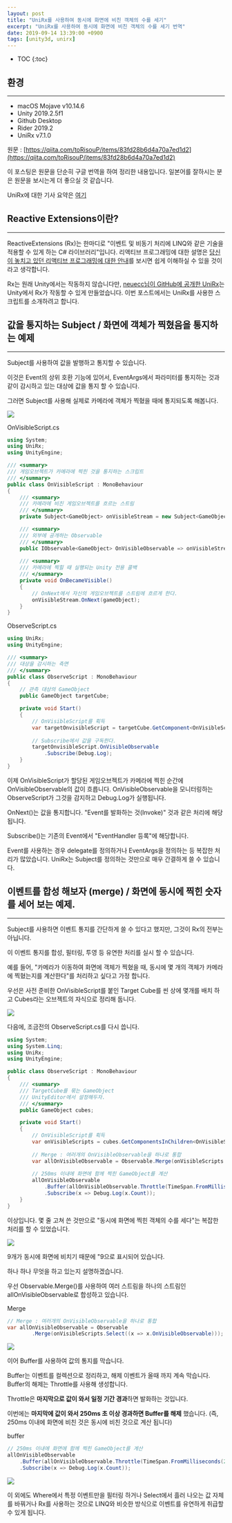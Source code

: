```yaml
---
layout: post
title: "UniRx를 사용하여 동시에 화면에 비친 객체의 수를 세기"
excerpt: "UniRx를 사용하여 동시에 화면에 비친 객체의 수를 세기 번역"
date: 2019-09-14 13:39:00 +0900
tags: [unity3d, unirx]
---
```

* TOC
{:toc}

## 환경

---

- macOS Mojave v10.14.6
- Unity 2019.2.5f1
- Github Desktop
- Rider 2019.2
- UniRx v7.1.0

원문 : [https://qiita.com/toRisouP/items/83fd28b6d4a70a7ed1d2](https://qiita.com/toRisouP/items/83fd28b6d4a70a7ed1d2)

이 포스팅은 원문을 단순히 구글 번역을 하여 정리한 내용입니다. 일본어를 잘하시는 분은 원문을 보시는게 더 좋으실 것 같습니다. 

UniRx에 대한 기사 요약은 [여기](https://www.notion.so/karais89/UniRx-c3b7b66948534cc89bfc09951728af20)

## Reactive Extensions이란?

---

ReactiveExtensions (Rx)는 한마디로 "이벤트 및 비동기 처리에 LINQ와 같은 기술을 적용할 수 있게 하는 C# 라이브러리"입니다. 리액티브 프로그래밍에 대한 설명은 [당신이 놓치고 있던 리액티브 프로그래밍에 대한 안내](https://gist.github.com/casamia918/93b8db69beb9ee06b92a96b2a234d48e)를 보시면 쉽게 이해하실 수 있을 것이라고 생각합니다.

Rx는 원래 Unity에서는 작동하지 않습니다만, [neuecc님이 GitHub에 공개한 UniRx](https://github.com/neuecc/UniRx)는 Unity에서 Rx가 작동할 수 있게 만들었습니다. 이번 포스트에서는 UniRx를 사용한 스크립트를 소개하려고 합니다.

## 값을 통지하는 Subject<T> / 화면에 객체가 찍혔음을 통지하는 예제

---

Subject<T>를 사용하여 값을 발행하고 통지할 수 있습니다.

이것은 Event의 상위 호환 기능에 있어서, EventArgs에서 파라미터를 통지하는 것과 같이 감시하고 있는 대상에 값을 통지 할 수 있습니다.

그러면 Subject<T>를 사용해 실제로 카메라에 객체가 찍혔을 때에 통지되도록 해봅니다.

![](/images/unity3d/2019-09-14-1.png)

OnVisibleScript.cs
```csharp
using System;
using UniRx;
using UnityEngine;

/// <summary>
/// 게임오브젝트가 카메라에 찍힌 것을 통지하는 스크립트
/// </summary>
public class OnVisibleScript : MonoBehaviour
{
    /// <summary>
    /// 카메라에 비친 게임오브젝트를 흐르는 스트림
    /// </summary>
    private Subject<GameObject> onVisibleStream = new Subject<GameObject>();

    /// <summary>
    /// 외부에 공개하는 Observable
    /// </summary>
    public IObservable<GameObject> OnVisibleObservable => onVisibleStream.AsObservable();
    
    /// <summary>
    /// 카메라에 찍힐 때 실행되는 Unity 전용 콜백
    /// </summary>
    private void OnBecameVisible()
    {
        // OnNext에서 자신의 게임오브젝트를 스트림에 흐르게 한다.
        onVisibleStream.OnNext(gameObject);
    }
}
```

ObserveScript.cs
```csharp
using UniRx;
using UnityEngine;

/// <summary>
/// 대상을 감시하는 측면
/// </summary>
public class ObserveScript : MonoBehaviour
{
    // 관측 대상의 GameObject
    public GameObject targetCube;

    private void Start()
    {
        // OnVisibleScript를 획득
        var targetOnvisibleScript = targetCube.GetComponent<OnVisibleScript>();
        
        // Subscribe에서 값을 구독한다.
        targetOnvisibleScript.OnVisibleObservable
            .Subscribe(Debug.Log);
    }
}
```
이제 OnVisibleScript가 할당된 게임오브젝트가 카메라에 찍힌 순간에 OnVisibleObservable의 값이 흐릅니다. OnVisibleObservable을 모니터링하는 ObserveScript가 그것을 감지하고 Debug.Log가 실행됩니다.

OnNext()는 값을 통지합니다. "Event를 발화하는 것(Invoke)" 것과 같은 처리에 해당됩니다.

Subscribe()는 기존의 Event에서 "EventHandler 등록"에 해당합니다.

Event를 사용하는 경우 delegate를 정의하거나 EventArgs을 정의하는 등 복잡한 처리가 많았습니다. UniRx는 Subject를 정의하는 것만으로 매우 간결하게 쓸 수 있습니다.

## 이벤트를 합성 해보자 (merge) /  화면에 동시에 찍힌 숫자를 세어 보는 예제.

---

Subject<T>를 사용하면 이벤트 통지를 간단하게 쓸 수 있다고 했지만, 그것이 Rx의 전부는 아닙니다.

이 이벤트 통지를 합성, 필터링, 투영 등 유연한 처리를 실시 할 수 있습니다.

예를 들어, "카메라가 이동하여 화면에 객체가 찍혔을 때, 동시에 몇 개의 객체가 카메라에 찍혔는지를 계산한다"를 처리하고 싶다고 가정 합니다.

우선은 사전 준비한 OnVisibleScript를 붙인 Target Cube를 씬 상에 몇개를 배치 하고 Cubes라는 오브젝트의 자식으로 정리해 둡니다.

![](/images/unity3d/2019-09-14-2.png)

다음에, 조금전의 ObserveScript.cs를 다시 씁니다.
```csharp
using System;
using System.Linq;
using UniRx;
using UnityEngine;

public class ObserveScript : MonoBehaviour
{
    /// <summary>
    /// TargetCube를 묶는 GameObject
    /// UnityEditor에서 설정해두자.
    /// </summary>
    public GameObject cubes;

    private void Start()
    {
        // OnVisibleScript를 획득
        var onVisibleScripts = cubes.GetComponentsInChildren<OnVisibleScript>();
        
        // Merge : 여러개의 OnVisibleObservable을 하나로 통합
        var allOnVisibleObservable = Observable.Merge(onVisibleScripts.Select((x => x.OnVisibleObservable)));
        
        // 250ms 이내에 화면에 함께 찍힌 GameObject를 계산
        allOnVisibleObservable
            .Buffer(allOnVisibleObservable.Throttle(TimeSpan.FromMilliseconds(250)))
            .Subscribe(x => Debug.Log(x.Count));
    }
}
```

이상입니다. 몇 줄 고쳐 쓴 것만으로 "동시에 화면에 찍힌 객체의 수를 세다"는 복잡한 처리를 할 수 있었습니다.

![](/images/unity3d/2019-09-14-3.png)

9개가 동시에 화면에 비치기 때문에 "9으로 표시되어 있습니다.

하나 하나 무엇을 하고 있는지 설명하겠습니다.

우선 Observable.Merge()를 사용하여 여러 스트림을 하나의 스트림인 allOnVisibleObservable로 합성하고 있습니다.

Merge
```csharp
// Merge : 여러개의 OnVisibleObservable을 하나로 통합
var allOnVisibleObservable = Observable
        .Merge(onVisibleScripts.Select((x => x.OnVisibleObservable))); 
```

![](/images/unity3d/2019-09-14-4.jpeg)

이어 Buffer를 사용하여 값의 통지를 막습니다.

Buffer는 이벤트를 컬렉션으로 정리하고, 해제 이벤트가 올때 까지 계속 막습니다. Buffer의 해제는 Throttle를 사용해 생성합니다.

Throttle은 **마지막으로 값이 와서 일정 기간 경과**하면 발화하는 것입니다.

이번에는 **마지막에 값이 와서 250ms 초 이상 경과하면 Buffer를 해제** 했습니다. (즉, 250ms 이내에 화면에 비친 것은 동시에 비친 것으로 계산 됩니다)

buffer
```csharp
// 250ms 이내에 화면에 함께 찍힌 GameObject를 계산
allOnVisibleObservable
    .Buffer(allOnVisibleObservable.Throttle(TimeSpan.FromMilliseconds(250)))
    .Subscribe(x => Debug.Log(x.Count));
```

![](/images/unity3d/2019-09-14-5.jpeg)

이 외에도 Where에서 특정 이벤트만을 필터링 하거나 Select에서 흘러 나오는 값 자체를 바꿔거나 Rx를 사용하는 것으로 LINQ와 비슷한 방식으로 이벤트를 유연하게 취급할 수 있게 됩니다.